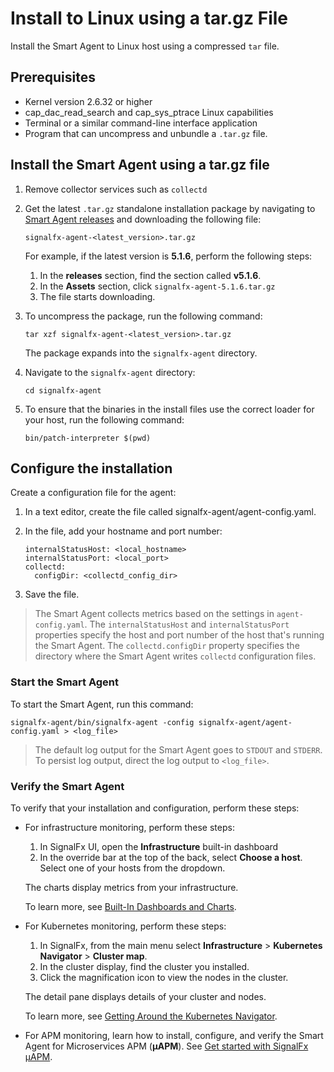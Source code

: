 # Install to Linux using a tar.gz File

Install the Smart Agent to Linux host using a compressed
`tar` file.

## Prerequisites

* Kernel version 2.6.32 or higher
* cap_dac_read_search and cap_sys_ptrace Linux capabilities
* Terminal or a similar command-line interface application
* Program that can uncompress and unbundle a `.tar.gz` file.

## Install the Smart Agent using a tar.gz file

1. Remove collector services such as `collectd`

2. Get the latest `.tar.gz` standalone installation package by navigating to
   [Smart Agent releases](https://github.com/signalfx/signalfx-agent/releases)
   and downloading the following file:

   ```
   signalfx-agent-<latest_version>.tar.gz
   ```

   For example, if the latest version is **5.1.6**, perform the following steps:

   1. In the **releases** section, find the section called **v5.1.6**.
   2. In the **Assets** section, click `signalfx-agent-5.1.6.tar.gz`
   3. The file starts downloading.

3. To uncompress the package, run the following command:

   ```
   tar xzf signalfx-agent-<latest_version>.tar.gz
   ```

   The package expands into the `signalfx-agent` directory.

4. Navigate to the `signalfx-agent` directory:

   ```
   cd signalfx-agent
   ```


5. To ensure that the binaries in the install files use the correct loader for your host, run
the following command:

   ```
   bin/patch-interpreter $(pwd)
   ```

## Configure the installation

Create a configuration file for the agent:

1. In a text editor, create the file called signalfx-agent/agent-config.yaml.
2. In the file, add your hostname and port number:

   ```
   internalStatusHost: <local_hostname>
   internalStatusPort: <local_port>
   collectd:
     configDir: <collectd_config_dir>
   ```

3. Save the file.

> The Smart Agent collects metrics based on the settings in
> `agent-config.yaml`. The `internalStatusHost` and `internalStatusPort`
> properties specify the host and port number of the host that's running the Smart Agent.
> The `collectd.configDir` property specifies the directory where the Smart Agent writes
> `collectd` configuration files.

### Start the Smart Agent

To start the Smart Agent, run this command:

```
signalfx-agent/bin/signalfx-agent -config signalfx-agent/agent-config.yaml > <log_file>
```

> The default log output for the Smart Agent goes to `STDOUT` and `STDERR`.
> To persist log output, direct the log output to `<log_file>`.

### Verify the Smart Agent

To verify that your installation and configuration, perform these steps:

* For infrastructure monitoring, perform these steps:
  1. In SignalFx UI, open the **Infrastructure** built-in dashboard
  2. In the override bar at the top of the back, select **Choose a host**. Select one of your hosts from the dropdown.

  The charts display metrics from your infrastructure.

  To learn more, see [Built-In Dashboards and Charts](https://docs.signalfx.com/en/latest/getting-started/built-in-content/built-in-dashboards.html).

* For Kubernetes monitoring, perform these steps:
  1. In SignalFx, from the main menu select **Infrastructure** > **Kubernetes Navigator** > **Cluster map**.
  2. In the cluster display, find the cluster you installed.
  3. Click the magnification icon to view the nodes in the cluster.

  The detail pane displays details of your cluster and nodes.

  To learn more, see [Getting Around the Kubernetes Navigator](https://docs.signalfx.com/en/latest/integrations/kubernetes/get-around-k8s-navigator.html).

* For APM monitoring, learn how to install, configure, and verify the Smart Agent for Microservices APM (**µAPM**). See
  [Get started with SignalFx µAPM](https://docs.signalfx.com/en/latest/apm/apm-getting-started/apm-index.html).
